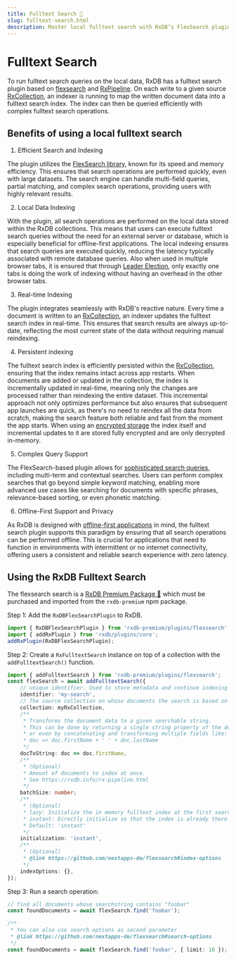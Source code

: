 ```yaml
---
title: Fulltext Search 👑
slug: fulltext-search.html
description: Master local fulltext search with RxDB’s FlexSearch plugin. Enjoy real-time indexing, efficient queries, and offline-first support made easy.
---
```



# Fulltext Search

To run fulltext search queries on the local data, RxDB has a fulltext search plugin based on [flexsearch](https://github.com/nextapps-de/flexsearch) and [RxPipeline](./rx-pipeline.md). On each write to a given source [RxCollection](./rx-collection.md), an indexer is running to map the written document data into a fulltext search index.
The index can then be queried efficiently with complex fulltext search operations.



## Benefits of using a local fulltext search

1. Efficient Search and Indexing

The plugin utilizes the [FlexSearch library](https://github.com/nextapps-de/flexsearch), known for its speed and memory efficiency. This ensures that search operations are performed quickly, even with large datasets. The search engine can handle multi-field queries, partial matching, and complex search operations, providing users with highly relevant results.

2. Local Data Indexing

With the plugin, all search operations are performed on the local data stored within the RxDB collections. This means that users can execute fulltext search queries without the need for an external server or database, which is especially beneficial for offline-first applications. The local indexing ensures that search queries are executed quickly, reducing the latency typically associated with remote database queries. Also when used in multiple browser tabs, it is ensured that through [Leader Election](./leader-election.md), only exactly one tabs is doing the work of indexing without having an overhead in the other browser tabs.

3. Real-time Indexing

The plugin integrates seamlessly with RxDB's reactive nature. Every time a document is written to an [RxCollection](./rx-collection.md), an indexer updates the fulltext search index in real-time. This ensures that search results are always up-to-date, reflecting the most current state of the data without requiring manual reindexing.

4. Persistent indexing

The fulltext search index is efficiently persisted within the [RxCollection](./rx-collection.md), ensuring that the index remains intact across app restarts. When documents are added or updated in the collection, the index is incrementally updated in real-time, meaning only the changes are processed rather than reindexing the entire dataset. This incremental approach not only optimizes performance but also ensures that subsequent app launches are quick, as there's no need to reindex all the data from scratch, making the search feature both reliable and fast from the moment the app starts. When using an [encrypted storage](./encryption.md) the index itself and incremental updates to it are stored fully encrypted and are only decrypted in-memory.

5. Complex Query Support

The FlexSearch-based plugin allows for [sophisticated search queries](https://github.com/nextapps-de/flexsearch?tab=readme-ov-file#index.search), including multi-term and contextual searches. Users can perform complex searches that go beyond simple keyword matching, enabling more advanced use cases like searching for documents with specific phrases, relevance-based sorting, or even phonetic matching.


6. Offline-First Support and Privacy

As RxDB is designed with [offline-first applications](./offline-first.md) in mind, the fulltext search plugin supports this paradigm by ensuring that all search operations can be performed offline. This is crucial for applications that need to function in environments with intermittent or no internet connectivity, offering users a consistent and reliable search experience with zero latency.

## Using the RxDB Fulltext Search

The flexsearch search is a [RxDB Premium Package 👑](/premium/) which must be purchased and imported from the `rxdb-premium` npm package.

Step 1: Add the `RxDBFlexSearchPlugin` to RxDB.

```ts
import { RxDBFlexSearchPlugin } from 'rxdb-premium/plugins/flexsearch';
import { addRxPlugin } from 'rxdb/plugins/core';
addRxPlugin(RxDBFlexSearchPlugin);
```

Step 2: Create a `RxFulltextSearch` instance on top of a collection with the `addFulltextSearch()` function.

```ts
import { addFulltextSearch } from 'rxdb-premium/plugins/flexsearch';
const flexSearch = await addFulltextSearch({
    // unique identifier. Used to store metadata and continue indexing on restarts/reloads.
    identifier: 'my-search',
    // The source collection on whose documents the search is based on
    collection: myRxCollection,
    /**
     * Transforms the document data to a given searchable string.
     * This can be done by returning a single string property of the document
     * or even by concatenating and transforming multiple fields like:
     * doc => doc.firstName + ' ' + doc.lastName
     */
    docToString: doc => doc.firstName,
    /**
     * (Optional)
     * Amount of documents to index at once.
     * See https://rxdb.info/rx-pipeline.html
     */
    batchSize: number;
    /**
     * (Optional)
     * lazy: Initialize the in memory fulltext index at the first search query.
     * instant: Directly initialize so that the index is already there on the first query.
     * Default: 'instant'
     */
    initialization: 'instant',
    /**
     * (Optional)
     * @link https://github.com/nextapps-de/flexsearch#index-options
     */
    indexOptions: {},
});
```

Step 3: Run a search operation:


```ts
// find all documents whose searchstring contains "foobar"
const foundDocuments = await flexSearch.find('foobar');

/**
 * You can also use search options as second parameter
 * @link https://github.com/nextapps-de/flexsearch#search-options
 */
const foundDocuments = await flexSearch.find('foobar', { limit: 10 });
```
